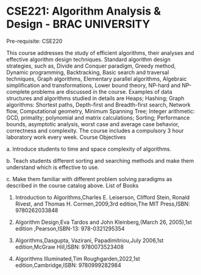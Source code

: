 # CSE221: Algorithm Analysis & Design - BRAC UNIVERSITY

Pre-requisite: CSE220

This course addresses the study of efficient algorithms, their analyses and effective algorithm design techniques. Standard algorithm design strategies, such as, Divide and Conquer paradigm, Greedy method, Dynamic programming, Backtracking, Basic search and traversal techniques, Graph algorithms, Elementary parallel algorithms, Algebraic simplification and transformations, Lower bound theory, NP-hard and NP-complete problems are discussed in the course. Examples of data structures and algorithms studied in details are Heaps; Hashing; Graph algorithms: Shortest paths, Depth-first and Breadth-first search, Network flow, Computational geometry, Minimum Spanning Tree; Integer arithmetic: GCD, primality; polynomial and matrix calculations; Sorting; Performance bounds, asymptotic analysis, worst case and average case behavior, correctness and complexity. The course includes a compulsory 3 hour laboratory work every week.
Course Objectives

a. Introduce students to time and space complexity of algorithms.

b. Teach students different sorting and searching methods and make them understand which is effective to use.

c. Make them familiar with different problem solving paradigms as described in the course catalog above.
List of Books

1. Introduction to Algorithms,Charles E. Leiserson, Clifford Stein, Ronald Rivest, and Thomas H. Cormen,2009,3rd edition,The MIT Press,ISBN: 9780262033848

2. Algorithm Design,Eva Tardos and John Kleinberg,(March 26, 2005),1st edition ,Pearson,ISBN-13: 978-0321295354

3. Algorithms,Dasgupta, Vazirani, Papadimitriou,July 2006,1st edition,McGraw Hill,ISBN: 9780073523408

4. Algorithms Illuminated,Tim Roughgarden,2022,1st edition,Cambridge,ISBN: 9780999282984
